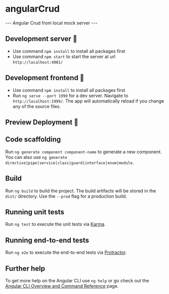 # angularCrud

--- Angular Crud from local mock server ---

## Development server 📌

 - Use command `npm install` to install all packages first
 - Use command `npm start` to start the server at url `http://localhost:4001/`

## Development frontend 📌

- Use command `npm install` to install all packages first
- Run `ng serve --port 1999` for a dev server. Navigate to `http://localhost:1999/`. The app will automatically reload if you change any of the source files.

## Preview Deployment   🔎 

## Code scaffolding

Run `ng generate component component-name` to generate a new component. You can also use `ng generate directive|pipe|service|class|guard|interface|enum|module`.

## Build

Run `ng build` to build the project. The build artifacts will be stored in the `dist/` directory. Use the `--prod` flag for a production build.

## Running unit tests

Run `ng test` to execute the unit tests via [Karma](https://karma-runner.github.io).

## Running end-to-end tests

Run `ng e2e` to execute the end-to-end tests via [Protractor](http://www.protractortest.org/).

## Further help

To get more help on the Angular CLI use `ng help` or go check out the [Angular CLI Overview and Command Reference](https://angular.io/cli) page.

